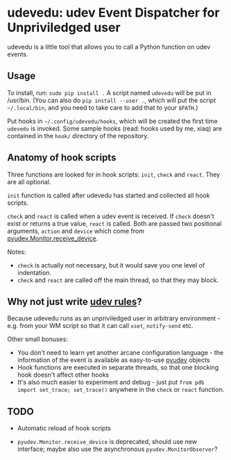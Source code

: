 # udevedu: udev Event Dispatcher for Unpriviledged user

udevedu is a little tool that allows you to call a Python function on udev
events.

## Usage

To install, run: `sudo pip install .` A script named `udevedu` will be put in
/usr/bin. (You can also do `pip install --user .`, which will put the script
`~/.local/bin`, and you need to take care to add that to your `$PATH`.)

Put hooks in `~/.config/udevedu/hooks`, which will be created the first time
`udevedu` is invoked. Some sample hooks (read: hooks used by me, xiaq) are
contained in the `hook/` directory of the repository.

## Anatomy of hook scripts

Three functions are looked for in hook scripts: `init`, `check` and `react`.
They are all optional.

`init` function is called after udevedu has started and collected all hook
scripts.

`check` and `react` is called when a udev event is received. If `check`
doesn't exist or returns a true value, `react` is called. Both are passed two
positional arguments, `action` and `device` which come from
[pyudev.Monitor.receive_device](http://pyudev.readthedocs.org/en/latest/api/pyudev.html#pyudev.Monitor.receive_device).

Notes:

* `check` is actually not necessary, but it would save you one level of
  indentation.
* `check` and `react` are called off the main thread, so that they may block.

## Why not just write [udev rules](http://www.freedesktop.org/software/systemd/man/udev.html)?

Because udevedu runs as an unpriviledged user in arbitrary environment - e.g.
from your WM script so that it can call `xset`, `notify-send` etc.

Other small bonuses:

* You don't need to learn yet another arcane configuration language - the
  information of the event is available as easy-to-use
  [pyudev](http://pyudev.readthedocs.org/) objects
* Hook functions are executed in separate threads, so that one blocking hook
  doesn't affect other hooks
* It's also much easier to experiment and debug - just put
  `from pdb import set_trace; set_trace()` anywhere in the `check` or `react`
  function.

## TODO

* Automatic reload of hook scripts

* `pyudev.Monitor.receive_device` is deprecated, should use new interface;
  maybe also use the asynchronous `pyudev.MonitorObserver`?
